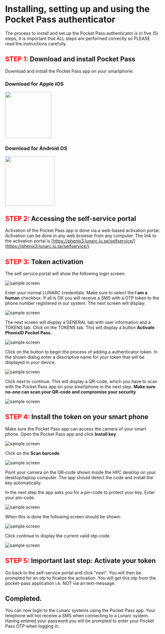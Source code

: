 # Installing, setting up  and using the Pocket Pass authenticator

The process to install and set up the Pocket Pass authenticator is in five (5) steps, it is important that ALL steps are performed correctly so PLEASE read the instructions carefully.

## <span style="color:red">STEP 1:</span>  Download and install Pocket Pass
Download and install the Pocket Pass app on your smartphone:

### Download for Apple iOS

<a href="https://itunes.apple.com/se/app/phenixid-pocket-pass/id1071318323?mt=8" target="_blank"><img class="ios" src="https://www.phenixid.se/wp-content/themes/phenixid/images/app-store.svg" width=150></a>

### Download for Android OS

<a href="https://play.google.com/store/apps/details?id=com.phenixidentity.pocketpass" target="_blank"><img src="https://www.phenixid.se/wp-content/themes/phenixid/images/google-play.png" width=160></a>

## <span style="color:red">STEP 2:</span>  Accessing the self-service portal

Activation of the Pocket Pass app is done via a web-based activation portal.  Activation can be done in any web browser from any computer.  The link to the activation portal is [https://phenix3.lunarc.lu.se/selfservice/](https://phenix3.lunarc.lu.se/selfservice/). 

## <span style="color:red">STEP 3:</span>  Token activation
The self service portal will show the following login screen:

![sample screen](images/selfservice_login.png "Desktop sample screen")

Enter your normal LUNARC credentials. Make sure to select the **I am a human** checkbox. If all is OK you will receive a SMS with a OTP token to the phone number registered in our system.  The next screen will display:

![sample screen](images/selfservice_otp.png "Desktop sample screen")

The next screen will display a GENERAL tab with user information and a TOKENS tab. Click on the TOKENS tab. This will display a button **Activate PhenixID Pocket Pass**. 

![sample screen](images/add_token1.png "Desktop sample screen")

Click on the button to begin the process of adding a authenticator token. In the shown dialog enter a descriptive name for your token that will be displayed in your device.

![sample screen](images/add_token2.png "Desktop sample screen")

Click next to continue. This will display a QR-code, which you have to scan with the Pocket Pass app on your smartphone in the next step.  **Make sure no-one can scan your QR-code and compromise your security**

![sample screen](images/add_token3.png "Desktop sample screen")

## <span style="color:red">STEP 4:</span>  Install the token on your smart phone
Make sure the Pocket Pass app can access the camera of your smart phone.   Open the Pocket Pass app and click **Install key**

![sample screen](images/pp_ss2.png "Desktop sample screen")

Click on the **Scan barcode**

![sample screen](images/pp_ss3.png "Desktop sample screen")

Point your camera on the QR-code shown inside the HPC desktop on your desktop/laptop computer. The app should detect the code and install the key automatically. 

In the next step the app asks you for a pin-code to protect your key. Enter your pin-code. 

![sample screen](images/pp_ss4.png "Desktop sample screen")

When this is done the following screen should be shown:

![sample screen](images/pp_ss5.png "Desktop sample screen")

Click continue to display the current valid otp-code.

![sample screen](images/pp_ss6.png "Desktop sample screen")

## <span style="color:red">STEP 5:</span>  Important last step: Activate your token

Go back to the self-service portal and click "next". You will then be prompted for an otp to finalize the activation. You will get this otp from the pocket-pass application i.e. NOT via an text-message.

## Completed.

You can now login to the Lunarc systems using the Pocket Pass app. Your telephone will not receive a SMS when connecting to a Lunarc system. Having entered your password you will be prompted to enter your Pocket Pass OTP when logging in.
